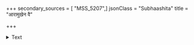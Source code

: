 +++
secondary_sources = [ "MSS_5207",]
jsonClass = "Subhaashita"
title = "आरामुखेन वै"

+++

<details><summary>Text</summary>

आरामुखेन वै चर्म क्षुरप्रेण च कार्मुकम्।  
सूचीमुखेन कवचम् अर्धचन्द्रेण मस्तकम्॥
</details>
